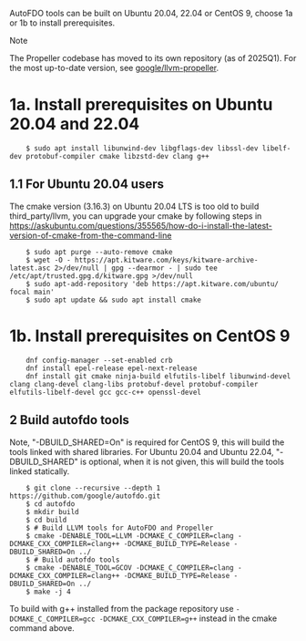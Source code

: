 AutoFDO tools can be built on Ubuntu 20.04, 22.04 or CentOS 9, choose 1a or 1b to install prerequisites.

> [!NOTE]
> The Propeller codebase has moved to its own repository (as of
> 2025Q1). For the most up-to-date version, see
> [google/llvm-propeller](https://github.com/google/llvm-propeller).

# 1a. Install prerequisites on Ubuntu 20.04 and 22.04

```
    $ sudo apt install libunwind-dev libgflags-dev libssl-dev libelf-dev protobuf-compiler cmake libzstd-dev clang g++
```

## 1.1 For Ubuntu 20.04 users

The cmake version (3.16.3) on Ubuntu 20.04 LTS is too old to build third_party/llvm, you can upgrade your cmake by following steps in https://askubuntu.com/questions/355565/how-do-i-install-the-latest-version-of-cmake-from-the-command-line

```
    $ sudo apt purge --auto-remove cmake
    $ wget -O - https://apt.kitware.com/keys/kitware-archive-latest.asc 2>/dev/null | gpg --dearmor - | sudo tee /etc/apt/trusted.gpg.d/kitware.gpg >/dev/null
    $ sudo apt-add-repository 'deb https://apt.kitware.com/ubuntu/ focal main'     
    $ sudo apt update && sudo apt install cmake
```

# 1b. Install prerequisites on CentOS 9

```
    dnf config-manager --set-enabled crb
    dnf install epel-release epel-next-release
    dnf install git cmake ninja-build elfutils-libelf libunwind-devel clang clang-devel clang-libs protobuf-devel protobuf-compiler elfutils-libelf-devel gcc gcc-c++ openssl-devel
```


## 2 Build autofdo tools

Note, "-DBUILD_SHARED=On" is required for CentOS 9, this will build the tools linked with shared libraries. For Ubuntu 20.04 and Ubuntu 22.04, "-DBUILD_SHARED" is optional, when it is not given, this will build the tools linked statically.

```
    $ git clone --recursive --depth 1 https://github.com/google/autofdo.git
    $ cd autofdo
    $ mkdir build
    $ cd build
    $ # Build LLVM tools for AutoFDO and Propeller
    $ cmake -DENABLE_TOOL=LLVM -DCMAKE_C_COMPILER=clang -DCMAKE_CXX_COMPILER=clang++ -DCMAKE_BUILD_TYPE=Release -DBUILD_SHARED=On ../
    $ # Build autofdo tools
    $ cmake -DENABLE_TOOL=GCOV -DCMAKE_C_COMPILER=clang -DCMAKE_CXX_COMPILER=clang++ -DCMAKE_BUILD_TYPE=Release -DBUILD_SHARED=On ../
    $ make -j 4
```

To build with g++ installed from the package repository use `-DCMAKE_C_COMPILER=gcc -DCMAKE_CXX_COMPILER=g++` instead in the cmake command above.

